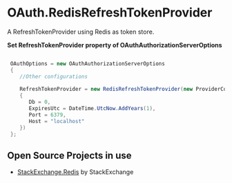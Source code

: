 OAuth.RedisRefreshTokenProvider
================================================================

A RefreshTokenProvider using Redis as token store.


**Set RefreshTokenProvider property of OAuthAuthorizationServerOptions**

```csharp

 OAuthOptions = new OAuthAuthorizationServerOptions
 {
    //Other configurations
    
    RefreshTokenProvider = new RedisRefreshTokenProvider(new ProviderConfiguration
    {
       Db = 0,
       ExpiresUtc = DateTime.UtcNow.AddYears(1),
       Port = 6379,
       Host = "localhost"
    })
 };

```

Open Source Projects in use
---------------------
* [StackExchange.Redis](https://github.com/StackExchange/StackExchange.Redis) by StackExchange
